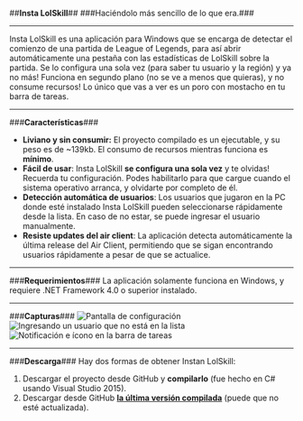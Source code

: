 ##**Insta LolSkill**##
###Haciéndolo más sencillo de lo que era.###


----------
Insta LolSkill es una aplicación para Windows que se encarga de detectar el comienzo de una partida de League of Legends, para así abrir automáticamente una pestaña con las estadísticas de LolSkill sobre la partida. Se lo configura una sola vez (para saber tu usuario y la región) y ya no más! Funciona en segundo plano (no se ve a menos que quieras), y no consume recursos! Lo único que vas a ver es un poro con mostacho en tu barra de tareas.


----------


###**Características**###

 - **Liviano y sin consumir:** El proyecto compilado es un ejecutable, y su peso es de ~139kb. El consumo de recursos mientras funciona es **mínimo**.
 - **Fácil de usar**: Insta LolSkill **se configura una sola vez** y te olvidas! Recuerda tu configuración. Podes habilitarlo para que cargue cuando el sistema operativo arranca, y olvidarte por completo de él.
 - **Detección automática de usuarios**: Los usuarios que jugaron en la PC donde esté instalado Insta LolSkill pueden seleccionarse rápidamente desde la lista. En caso de no estar, se puede ingresar el usuario manualmente.
 - **Resiste updates del air client**: La aplicación detecta automáticamente la última release del Air Client, permitiendo que se sigan encontrando usuarios rápidamente a pesar de que se actualice.

-----------

###**Requerimientos**###
La aplicación solamente funciona en Windows, y requiere .NET Framework 4.0 o superior instalado.

-----------

###**Capturas**###
![Pantalla de configuración](https://scontent-grt2-1.xx.fbcdn.net/hphotos-xlp1/v/t1.0-9/941364_10209508752185386_2159843665418198831_n.jpg?oh=2b7445cbca34ee93ab37415414b6f43c&oe=5782D6D3) 
![Ingresando un usuario que no está en la lista](https://scontent-grt2-1.xx.fbcdn.net/hphotos-xta1/v/t1.0-9/12495083_10209508752145385_7649552618249356353_n.jpg?oh=0d0d8a1faa96c5c8ceaf647109f11eab&oe=57754822)
![Notificación e ícono en la barra de tareas](https://scontent-grt2-1.xx.fbcdn.net/hphotos-xal1/v/t1.0-9/12936478_10209508752025382_1836975195694985349_n.jpg?oh=9f4bf63b0bba7dcb15e351f40aaadbc7&oe=5789E5B4)

----------------------

###**Descarga**###
Hay dos formas de obtener Instan LolSkill:

 1. Descargar el proyecto desde GitHub y **compilarlo** (fue hecho en C# usando Visual Studio 2015).
 2. Descargar desde GitHub [**la última versión compilada**](https://github.com/sberlati/instaLolSkill/tree/master/instaLolSkill/bin/Debug) (puede que no esté actualizada).
